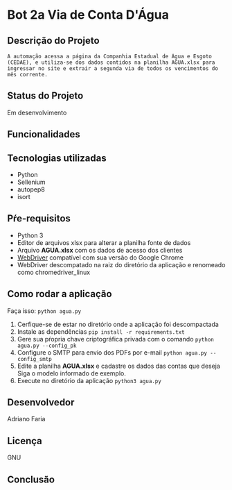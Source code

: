# Bot 2a Via de Conta D'Água
    
## Descrição do Projeto
    A automação acessa a página da Companhia Estadual de Água e Esgoto (CEDAE), e utiliza-se dos dados contidos na planilha AGUA.xlsx para ingressar no site e extrair a segunda via de todos os vencimentos do mês corrente.

## Status do Projeto
  Em desenvolvimento

## Funcionalidades
    
## Tecnologias utilizadas
   - Python
   - Sellenium
   - autopep8
   - isort

## Pŕe-requisitos
   - Python 3
   - Editor de arquivos xlsx para alterar a planilha fonte de dados
   - Arquivo **AGUA.xlsx** com os dados de acesso dos clientes
   - [WebDriver](https://chromedriver.chromium.org/downloads) compatível com sua versão do Google Chrome
   - WebDriver descompatado na raiz do diretório da aplicação e renomeado como chromedriver_linux

## Como rodar a aplicação
Faça isso:
   `python agua.py`
   1. Cerfique-se de estar no diretório onde a aplicação foi descompactada
   2. Instale as dependências
      `pip install -r requirements.txt`
   3. Gere sua pŕopria chave criptográfica privada com o comando
      `python agua.py --config_pk`
   4. Configure o SMTP para envio dos PDFs por e-mail
      `python agua.py --config_smtp`
   5. Edite a planilha **AGUA.xlsx** e cadastre os dados das contas que deseja
      Siga o modelo informado de exemplo.
   6. Execute no diretório da aplicação
      `python3 agua.py`
    
## Desenvolvedor
   Adriano Faria

## Licença
   GNU

## Conclusão
